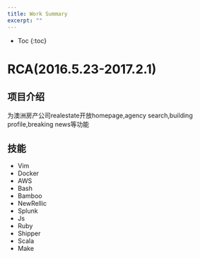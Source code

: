 ```yaml
---
title: Work Summary
excerpt: ""
---
```

* Toc
{:toc}

# RCA(2016.5.23-2017.2.1)

## 项目介绍
  为澳洲房产公司realestate开放homepage,agency search,building profile,breaking news等功能

## 技能
+ Vim
+ Docker
+ AWS
+ Bash
+ Bamboo
+ NewRellic
+ Splunk
+ Js
+ Ruby
+ Shipper
+ Scala
+ Make

